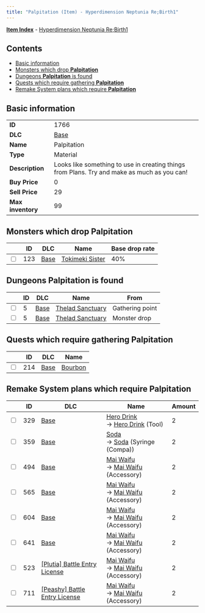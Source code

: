 ```yaml
---
title: "Palpitation (Item) - Hyperdimension Neptunia Re;Birth1"
---
```


[**Item Index**](/neptunia/rb1/item/index.html) - [Hyperdimension Neptunia Re;Birth1](/neptunia/rb1)

## Contents

- [Basic information](#basic-information)
- [Monsters which drop **Palpitation**](#monsters-which-drop-palpitation)
- [Dungeons **Palpitation** is found](#dungeons-palpitation-is-found)
- [Quests which require gathering **Palpitation**](#quests-which-require-gathering-palpitation)
- [Remake System plans which require **Palpitation**](#remake-system-plans-which-require-palpitation)

## Basic information

|   |   |
| -- | -- |
| **ID** | 1766 |
| **DLC** | [Base](/neptunia/rb1/dlc/1-base.html) |
| **Name** | Palpitation |
| **Type** | Material |
| **Description** | Looks like something to use in creating things from Plans. Try and make as much as you can! |
| **Buy Price** | 0 |
| **Sell Price** | 29 |
| **Max inventory** | 99 |

## Monsters which drop **Palpitation**

|    | ID | DLC | Name | Base drop rate |
| -- | -- | --- | ---- | -------------- |
| <input type="checkbox" id="rb1-monster-1-123" class="trackbox" /> | 123 | [Base](/neptunia/rb1/dlc/1-base.html) | [Tokimeki Sister](/neptunia/rb1/monster/1-123-tokimeki-sister.html) | 40% |

## Dungeons **Palpitation** is found

|    | ID | DLC | Name | From |
| -- | -- | --- | ---- | ---- |
| <input type="checkbox" id="rb1-dungeon-1-5" class="trackbox" /> | 5 | [Base](/neptunia/rb1/dlc/1-base.html) | [Thelad Sanctuary](/neptunia/rb1/dungeon/1-5-thelad-sanctuary.html) | Gathering point |
| <input type="checkbox" id="rb1-dungeon-1-5" class="trackbox" /> | 5 | [Base](/neptunia/rb1/dlc/1-base.html) | [Thelad Sanctuary](/neptunia/rb1/dungeon/1-5-thelad-sanctuary.html) | Monster drop |

## Quests which require gathering **Palpitation**

|    | ID | DLC | Name |
| -- | -- | --- | ---- |
| <input type="checkbox" id="rb1-quest-1-214" class="trackbox" /> | 214 | [Base](/neptunia/rb1/dlc/1-base.html) | [Bourbon](/neptunia/rb1/quest/1-214-bourbon.html) |

## Remake System plans which require **Palpitation**

|    | ID | DLC | Name | Amount |
| -- | -- | --- | ---- | ------ |
| <input type="checkbox" id="rb1-remake-1-329" class="trackbox" /> | 329 | [Base](/neptunia/rb1/dlc/1-base.html) | [Hero Drink](/neptunia/rb1/remake/1-329-hero-drink.html)<br />→ [Hero Drink](/neptunia/rb1/item/1-17-hero-drink.html) (Tool) | 2 |
| <input type="checkbox" id="rb1-remake-1-359" class="trackbox" /> | 359 | [Base](/neptunia/rb1/dlc/1-base.html) | [Soda](/neptunia/rb1/remake/1-359-soda.html)<br />→ [Soda](/neptunia/rb1/item/1-2332-soda.html) (Syringe (Compa)) | 2 |
| <input type="checkbox" id="rb1-remake-1-494" class="trackbox" /> | 494 | [Base](/neptunia/rb1/dlc/1-base.html) | [Mai Waifu](/neptunia/rb1/remake/1-494-mai-waifu.html)<br />→ [Mai Waifu](/neptunia/rb1/item/1-3036-mai-waifu.html) (Accessory) | 2 |
| <input type="checkbox" id="rb1-remake-1-565" class="trackbox" /> | 565 | [Base](/neptunia/rb1/dlc/1-base.html) | [Mai Waifu](/neptunia/rb1/remake/1-565-mai-waifu.html)<br />→ [Mai Waifu](/neptunia/rb1/item/1-3136-mai-waifu.html) (Accessory) | 2 |
| <input type="checkbox" id="rb1-remake-1-604" class="trackbox" /> | 604 | [Base](/neptunia/rb1/dlc/1-base.html) | [Mai Waifu](/neptunia/rb1/remake/1-604-mai-waifu.html)<br />→ [Mai Waifu](/neptunia/rb1/item/1-3199-mai-waifu.html) (Accessory) | 2 |
| <input type="checkbox" id="rb1-remake-1-641" class="trackbox" /> | 641 | [Base](/neptunia/rb1/dlc/1-base.html) | [Mai Waifu](/neptunia/rb1/remake/1-641-mai-waifu.html)<br />→ [Mai Waifu](/neptunia/rb1/item/1-3259-mai-waifu.html) (Accessory) | 2 |
| <input type="checkbox" id="rb1-remake-7-523" class="trackbox" /> | 523 | [[Plutia] Battle Entry License](/neptunia/rb1/dlc/7-plutia.html) | [Mai Waifu](/neptunia/rb1/remake/7-523-mai-waifu.html)<br />→ [Mai Waifu](/neptunia/rb1/item/7-3077-mai-waifu.html) (Accessory) | 2 |
| <input type="checkbox" id="rb1-remake-8-711" class="trackbox" /> | 711 | [[Peashy] Battle Entry License](/neptunia/rb1/dlc/8-peashy.html) | [Mai Waifu](/neptunia/rb1/remake/8-711-mai-waifu.html)<br />→ [Mai Waifu](/neptunia/rb1/item/8-3361-mai-waifu.html) (Accessory) | 2 |